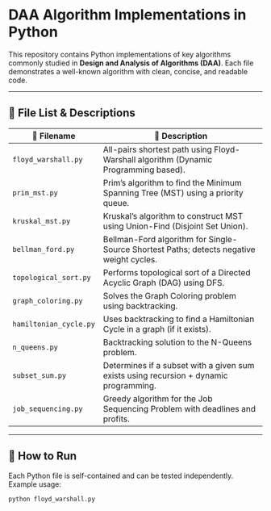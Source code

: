 # DAA Algorithm Implementations in Python

This repository contains Python implementations of key algorithms commonly studied in **Design and Analysis of Algorithms (DAA)**. Each file demonstrates a well-known algorithm with clean, concise, and readable code.

---

## 📂 File List & Descriptions

| 🔢 Filename              | 📝 Description |
|-------------------------|----------------|
| `floyd_warshall.py`     | All-pairs shortest path using Floyd-Warshall algorithm (Dynamic Programming based). |
| `prim_mst.py`           | Prim’s algorithm to find the Minimum Spanning Tree (MST) using a priority queue. |
| `kruskal_mst.py`        | Kruskal’s algorithm to construct MST using Union-Find (Disjoint Set Union). |
| `bellman_ford.py`       | Bellman-Ford algorithm for Single-Source Shortest Paths; detects negative weight cycles. |
| `topological_sort.py`   | Performs topological sort of a Directed Acyclic Graph (DAG) using DFS. |
| `graph_coloring.py`     | Solves the Graph Coloring problem using backtracking. |
| `hamiltonian_cycle.py`  | Uses backtracking to find a Hamiltonian Cycle in a graph (if it exists). |
| `n_queens.py`           | Backtracking solution to the N-Queens problem. |
| `subset_sum.py`         | Determines if a subset with a given sum exists using recursion + dynamic programming. |
| `job_sequencing.py`     | Greedy algorithm for the Job Sequencing Problem with deadlines and profits. |

---

## 🧪 How to Run

Each Python file is self-contained and can be tested independently. Example usage:
```bash
python floyd_warshall.py
